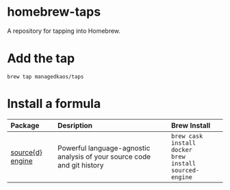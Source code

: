 # homebrew-taps
A repository for tapping into Homebrew.

# Add the tap
`brew tap managedkaos/taps`

# Install a formula
|Package   |Desription   |Brew Install  |
|:---|:---|:---|
|[source{d} engine](https://github.com/src-d/engine)|Powerful language-agnostic analysis of your source code and git history|<code>brew cask install docker<br/>brew install sourced-engine</code>|
